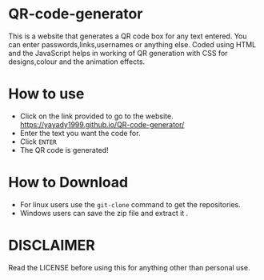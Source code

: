 # QR-code-generator
This is a website that generates a QR code box for any text entered. You can enter passwords,links,usernames or anything else.
Coded using HTML and the JavaScript helps in working of QR generation with CSS for designs,colour and the animation effects.

# How to use
- Click on the link provided to go to the website. https://yayady1999.github.io/QR-code-generator/
- Enter the text you want the code for.
- Click ``ENTER``
- The QR code is generated!

# How to Download
- For linux users use the ``git-clone`` command to get the repositories.
- Windows users can save the zip file and extract it .

# DISCLAIMER
Read the LICENSE before using this for anything other than personal use.

